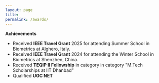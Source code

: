 ```yaml
---
layout: page
title: 
permalink: /awards/
---
```


**Achievements**
- Received **IEEE Travel Grant** 2025 for attending Summer School in Biometrics at Alghero, Italy.
- Received **IEEE Travel Grant** 2024 for attending the Winter School in Biometrics at Shenzhen, China.
- Received **TEQIP II Fellowship** in category in category "M.Tech Scholarships at IIT Dhanbad” 
- Qualified **UGC NET**
 


 
